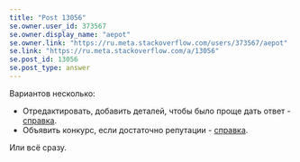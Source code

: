 ```yaml
---
title: "Post 13056"
se.owner.user_id: 373567
se.owner.display_name: "aepot"
se.owner.link: "https://ru.meta.stackoverflow.com/users/373567/aepot"
se.link: "https://ru.meta.stackoverflow.com/a/13056"
se.post_id: 13056
se.post_type: answer
---
```

<p>Вариантов несколько:</p>
<ul>
<li>Отредактировать, добавить деталей, чтобы было проще дать ответ - <a href="https://ru.stackoverflow.com/help/how-to-ask">справка</a>.</li>
<li>Объявить конкурс, если достаточно репутации - <a href="https://ru.stackoverflow.com/help/bounty">справка</a>.</li>
</ul>
<p>Или всё сразу.</p>
